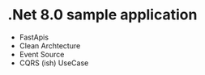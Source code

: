 # .Net 8.0 sample application

- FastApis
- Clean Archtecture
- Event Source
- CQRS (ish) UseCase
  

